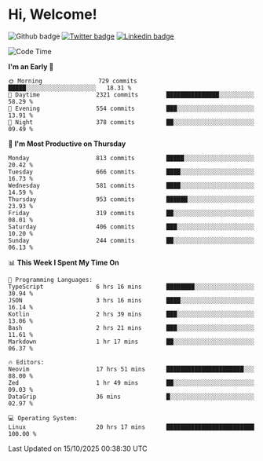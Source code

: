   # Hi, Welcome!
  ![Github badge](https://img.shields.io/github/followers/kraken-afk.svg?style=social&label=Follow&maxAge=2592000)
  [![Twitter badge](https://img.shields.io/badge/-Twitter-00acee?style=flat-square&logo=Twitter&logoColor=white)](https://twitter.com/trshppl)
  [![Linkedin badge](https://img.shields.io/badge/LinkedIn-0077B5?style=flat-square&logo=linkedin&logoColor=white)](https://www.linkedin.com/in/noveanrer)
<!--START_SECTION:waka-->
![Code Time](http://img.shields.io/badge/Code%20Time-1%2C264%20hrs%2032%20mins-blue)

**I'm an Early 🐤** 

```text
🌞 Morning                729 commits         █████░░░░░░░░░░░░░░░░░░░░   18.31 % 
🌆 Daytime                2321 commits        ███████████████░░░░░░░░░░   58.29 % 
🌃 Evening                554 commits         ███░░░░░░░░░░░░░░░░░░░░░░   13.91 % 
🌙 Night                  378 commits         ██░░░░░░░░░░░░░░░░░░░░░░░   09.49 % 
```
📅 **I'm Most Productive on Thursday** 

```text
Monday                   813 commits         █████░░░░░░░░░░░░░░░░░░░░   20.42 % 
Tuesday                  666 commits         ████░░░░░░░░░░░░░░░░░░░░░   16.73 % 
Wednesday                581 commits         ████░░░░░░░░░░░░░░░░░░░░░   14.59 % 
Thursday                 953 commits         ██████░░░░░░░░░░░░░░░░░░░   23.93 % 
Friday                   319 commits         ██░░░░░░░░░░░░░░░░░░░░░░░   08.01 % 
Saturday                 406 commits         ███░░░░░░░░░░░░░░░░░░░░░░   10.20 % 
Sunday                   244 commits         ██░░░░░░░░░░░░░░░░░░░░░░░   06.13 % 
```


📊 **This Week I Spent My Time On** 

```text
💬 Programming Languages: 
TypeScript               6 hrs 16 mins       ████████░░░░░░░░░░░░░░░░░   30.94 % 
JSON                     3 hrs 16 mins       ████░░░░░░░░░░░░░░░░░░░░░   16.14 % 
Kotlin                   2 hrs 39 mins       ███░░░░░░░░░░░░░░░░░░░░░░   13.06 % 
Bash                     2 hrs 21 mins       ███░░░░░░░░░░░░░░░░░░░░░░   11.61 % 
Markdown                 1 hr 17 mins        ██░░░░░░░░░░░░░░░░░░░░░░░   06.37 % 

🔥 Editors: 
Neovim                   17 hrs 51 mins      ██████████████████████░░░   88.00 % 
Zed                      1 hr 49 mins        ██░░░░░░░░░░░░░░░░░░░░░░░   09.03 % 
DataGrip                 36 mins             █░░░░░░░░░░░░░░░░░░░░░░░░   02.97 % 

💻 Operating System: 
Linux                    20 hrs 17 mins      █████████████████████████   100.00 % 
```


 Last Updated on 15/10/2025 00:38:30 UTC
<!--END_SECTION:waka-->